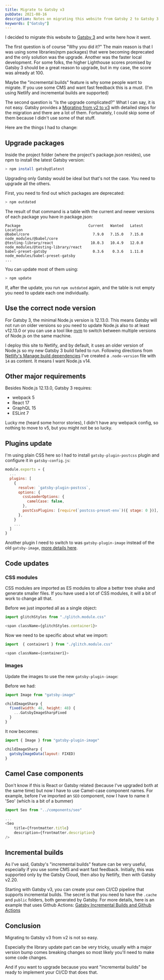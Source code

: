 ```yaml
---
title: Migrate to Gatsby v3
pubDate: 2021-08-16
description: Notes on migrating this website from Gatsby 2 to Gatsby 3
keywords: ["Gatsby"]
---
```


I decided to migrate this website to [Gatsby 3](https://www.gatsbyjs.com/blog/gatsby-v3/) and write here how it went.

The first question is of course "Why you did it?" The main reason is that I was using some libraries(npm packages) that were becoming
deprecated and the only solution was the upgrade. Another was the faster local development. For some folks, the higher Lighthouse scores promised by Gatsby 3 should be
a great reason to upgrade, but in my case, the score was already at 100.

Maybe the "incremental builds" feature is why some people want to migrate. If you use some CMS and want fast feedback this is a must. (I'm using Netlify and incremental builds are supported)

The second question is "Is the upgrade complicated?" What I can say, it is not easy. Gatsby provides a [Migrating from v2 to v3](https://www.gatsbyjs.com/docs/reference/release-notes/migrating-from-v2-to-v3/)
with detailed steps for the migration and there are a lot of them. Fortunately, I could skip some of them because I didn't use some of that stuff.

Here are the things I had to change:

## Upgrade packages

Inside the project folder (where the project's package.json resides), use npm to install the latest Gatsby version:

```bash
> npm install gatsby@latest
```

Upgrading only Gatsby would be ideal but that's not the case. You need to upgrade all the others.

First, you need to find out which packages are deprecated:

```bash
> npm outdated
```

The result of that command is a table with the current and newer versions of each package you have in package.json:

```
Package                               Current   Wanted   Latest  Location
@babel/core                             7.9.0   7.15.0   7.15.0  node_modules/@babel/core
@testing-library/react                 10.0.3   10.4.9   12.0.0  node_modules/@testing-library/react
babel-preset-gatsby                     0.3.6    0.3.6   1.11.0  node_modules/babel-preset-gatsby
...
```

You can update most of them using:

```bash
> npm update
```

If, after the update, you run `npm outdated` again, and the table is not empty you need to update each one individually.

## Use the correct node version

For Gatsby 3, the minimal Node.js version is 12.13.0. This means Gatsby will not run on older versions so you need to update Node.js also to
at least v12.13.0 or you can use a tool like [nvm](https://github.com/nvm-sh/nvm) to switch between multiple versions of Node.js on the same machine.

I deploy this site to Netlify, and by default, it uses an older version of Node.js so my new Gatsby 3 build failed to run.
Following directions from[ Netlify's Manage build dependencies](https://docs.netlify.com/configure-builds/manage-dependencies/) I've created a `.node-version`
file with `14` as content. It means I want Node.js v14.

## Other major requirements

Besides Node.js 12.13.0, Gatsby 3 requires:

- webpack 5
- React 17
- GraphQL 15
- ESLint 7

Lucky me (heard some horror stories), I didn't have any webpack config, so nothing to move to v5, but you might not be so lucky.

## Plugins update

I'm using plain CSS here so I had to install `gatsby-plugin-postcss` plugin and configure it in `gatsby-config.js`:

```js
module.exports = {
  ...
  plugins: [
    {
      resolve: `gatsby-plugin-postcss`,
      options: {
        cssLoaderOptions: {
          camelCase: false,
        },
        postCssPlugins: [require(`postcss-preset-env`)({ stage: 0 })],
      },
    }
    ...
  ]
}
```

Another plugin I need to switch to was `gatsby-plugin-image` instead of the old `gatsby-image`, [more details here](https://www.gatsbyjs.com/docs/reference/release-notes/image-migration-guide/).

## Code updates

### CSS modules

CSS modules are imported as ES modules to allow a better tree shake and generate smaller files. If you have used a lot of CSS modules,
it will a bit of work to change all that.

Before we just imported all as a single object:

```js
import glitchStyles from "./glitch.module.css"

<span className={glitchStyles.container1}>
```

Now we need to be specific about what we import:

```js
import  { container1 } from "./glitch.module.css"

<span className={container1}>
```

### Images

Update the images to use the new `gatsby-plugin-image`:

Before we had:

```js
import Image from "gatsby-image"

childImageSharp {
  fixed(width: 48, height: 48) {
    ...GatsbyImageSharpFixed
  }
}
```

It now becomes:

```js
import { Image } from "gatsby-plugin-image"

childImageSharp {
  gatsbyImageData(layout: FIXED)
}
```

## Camel Case components

Don't know if this is React or Gatsby related (because I've upgraded both at the same time) but now I have to use Camel-case component names.
For example, before I've imported an `SEO` component, now I have to name it 'Seo' (which is a bit of a bummer)

```js
import Seo from "../components/seo"

...
<Seo
    title={frontmatter.title}
    description={frontmatter.description}
/>
```

## Incremental builds

As I've said, Gatsby's "incremental builds" feature can be very useful, especially if you use some CMS and want fast feedback.
Initially, this was supported only by the Gatsby Cloud, then also by Netlify, then with Gatsby v2.20.

Starting with Gatsby v3, you can create your own CI/CD pipeline that supports incremental builds. The secret is that you need to
have the `.cache` and `public` folders, both generated by Gatsby. For more details, here is an example that uses Github Actions: [Gatsby Incremental Builds and Github Actions](https://raulmelo.dev/blog/cache-gatsby-github-actions)

## Conclusion

Migrating to Gatsby v3 from v2 is not so easy.

Especially the library update part can be very tricky, usually with a
major version bump comes breaking changes so most likely you'll need to make some code changes.

And if you want to upgrade because you want "incremental builds" be ready to implement your CI/CD that does that.
